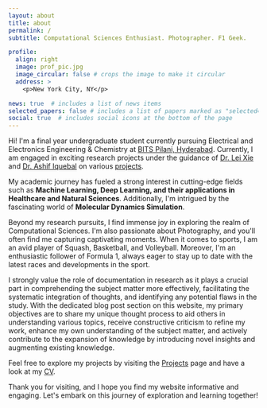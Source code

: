 ```yaml
---
layout: about
title: about
permalink: /
subtitle: Computational Sciences Enthusiast. Photographer. F1 Geek.

profile:
  align: right
  image: prof_pic.jpg
  image_circular: false # crops the image to make it circular
  address: >
    <p>New York City, NY</p>

news: true  # includes a list of news items
selected_papers: false # includes a list of papers marked as "selected={true}"
social: true  # includes social icons at the bottom of the page
---
```


Hi! I'm a final year undergraduate student currently pursuing Electrical and Electronics Engineering & Chemistry at [BITS Pilani, Hyderabad](https://www.bits-pilani.ac.in/hyderabad/). Currently, I am engaged in exciting research projects under the guidance of [Dr. Lei Xie](http://compsci.hunter.cuny.edu/~leixie/) and [Dr. Ashif Iquebal](https://sites.google.com/view/ashif-iquebal/) on various [projects](https://amiteshbadkul.github.io/projects/).

My academic journey has fueled a strong interest in cutting-edge fields such as **Machine Learning, Deep Learning, and their applications in Healthcare and Natural Sciences**. Additionally, I'm intrigued by the fascinating world of **Molecular Dynamics Simulation**.

Beyond my research pursuits, I find immense joy in exploring the realm of Computational Sciences. I'm also passionate about Photography, and you'll often find me capturing captivating moments. When it comes to sports, I am an avid player of Squash, Basketball, and Volleyball. Moreover, I'm an enthusiastic follower of Formula 1, always eager to stay up to date with the latest races and developments in the sport. <br />

I strongly value the role of documentation in research as it plays a crucial part in comprehending the subject matter more effectively, facilitating the systematic integration of thoughts, and identifying any potential flaws in the study. With the dedicated blog post section on this website, my primary objectives are to share my unique thought process to aid others in understanding various topics, receive constructive criticism to refine my work, enhance my own understanding of the subject matter, and actively contribute to the expansion of knowledge by introducing novel insights and augmenting existing knowledge.

Feel free to explore my projects by visiting the [Projects](https://amiteshbadkul.github.io/projects/) page and have a look at my [CV](https://amiteshbadkul.github.io/cv/).

Thank you for visiting, and I hope you find my website informative and engaging. Let's embark on this journey of exploration and learning together!
